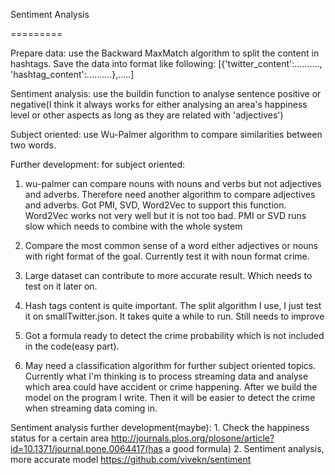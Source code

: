 Sentiment Analysis

=========

Prepare data: use the Backward MaxMatch algorithm to split the content in hashtags. Save the data into format like following: 
	[{'twitter_content':.........., 'hashtag_content':..........},.....]

Sentiment analysis: use the buildin function to analyse sentence positive or negative(I think it always works for either analysing an area's happiness level or other aspects as long as they are related with 'adjectives')

Subject oriented: use Wu-Palmer algorithm to compare similarities between two words. 

Further development: 
for subject oriented:
1. wu-palmer can compare nouns with nouns and verbs but not adjectives and adverbs. Therefore need another algorithm to compare adjectives and adverbs. Got PMI, SVD, Word2Vec to support this function. Word2Vec works not very well but it is not too bad. PMI or SVD runs slow which needs to combine with the whole system

2. Compare the most common sense of a word either adjectives or nouns with right format of the goal. Currently test it with noun format crime.

3. Large dataset can contribute to more accurate result. Which needs to test on it later on.

4. Hash tags content is quite important. The split algorithm I use, I just test it on smallTwitter.json. It takes quite a while to run. Still needs to improve

5. Got a formula ready to detect the crime probability which is not included in the code(easy part).

6. May need a classification algorithm for further subject oriented topics. Currently what I'm thinking is to process streaming data and analyse which area could have accident or crime happening. After we build the model on the program I write. Then it will be easier to detect the crime when streaming data coming in.


Sentiment analysis further development(maybe): 
	1. Check the happiness status for a certain area
		http://journals.plos.org/plosone/article?id=10.1371/journal.pone.0064417(has a good formula)
	2. Sentiment analysis, more accurate model
		https://github.com/vivekn/sentiment


